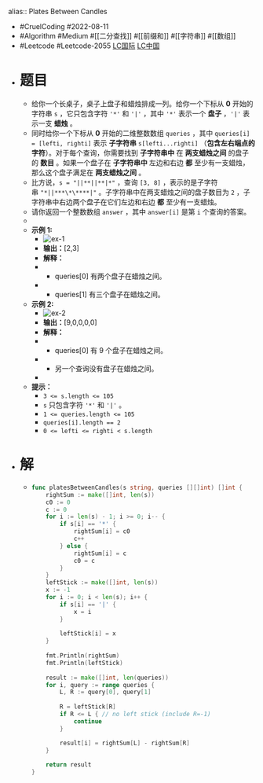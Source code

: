 alias:: Plates Between Candles

- #CruelCoding #2022-08-11
- #Algorithm #Medium #[[二分查找]] #[[前缀和]] #[[字符串]] #[[数组]]
- #Leetcode #Leetcode-2055 [LC国际](https://leetcode.com/problems/plates-between-candles/) [LC中国](https://leetcode.cn/problems/plates-between-candles/)
- # 题目
	- 给你一个长桌子，桌子上盘子和蜡烛排成一列。给你一个下标从 **0** 开始的字符串 `s` ，它只包含字符 `'*'` 和 `'|'` ，其中 `'*'` 表示一个 **盘子** ，`'|'` 表示一支 **蜡烛** 。
	- 同时给你一个下标从 **0** 开始的二维整数数组 `queries` ，其中 `queries[i] = [lefti, righti]` 表示 **子字符串** `s[lefti...righti]` （**包含左右端点的字符**）。对于每个查询，你需要找到 **子字符串中** 在 **两支蜡烛之间** 的盘子的 **数目** 。如果一个盘子在 **子字符串中** 左边和右边 **都** 至少有一支蜡烛，那么这个盘子满足在 **两支蜡烛之间** 。
	- 比方说，`s = "||**||**|*"` ，查询 `[3, 8]` ，表示的是子字符串 `"*||***\*\****|"` 。子字符串中在两支蜡烛之间的盘子数目为 `2` ，子字符串中右边两个盘子在它们左边和右边 **都** 至少有一支蜡烛。
	- 请你返回一个整数数组 `answer` ，其中 `answer[i]` 是第 `i` 个查询的答案。
	-
	- **示例 1:**
		- ![ex-1](https://assets.leetcode.com/uploads/2021/10/04/ex-1.png)
		- **输出：**[2,3]
		- **解释：**
		- - queries[0] 有两个盘子在蜡烛之间。
		- - queries[1] 有三个盘子在蜡烛之间。
	- **示例 2:**
		- ![ex-2](https://assets.leetcode.com/uploads/2021/10/04/ex-2.png)
		- **输出：**[9,0,0,0,0]
		- **解释：**
		- - queries[0] 有 9 个盘子在蜡烛之间。
		- - 另一个查询没有盘子在蜡烛之间。
		-
	- **提示：**
		- `3 <= s.length <= 105`
		- `s` 只包含字符 `'*'` 和 `'|'` 。
		- `1 <= queries.length <= 105`
		- `queries[i].length == 2`
		- `0 <= lefti <= righti < s.length`
- # 解
	- ```go
	  func platesBetweenCandles(s string, queries [][]int) []int {
	      rightSum := make([]int, len(s))
	      c0 := 0
	      c := 0
	      for i := len(s) - 1; i >= 0; i-- {
	          if s[i] == '*' {
	              rightSum[i] = c0
	              c++
	          } else {
	              rightSum[i] = c
	              c0 = c
	          }
	      }
	      leftStick := make([]int, len(s))
	      x := -1
	      for i := 0; i < len(s); i++ {
	          if s[i] == '|' {
	              x = i
	          }
	          
	          leftStick[i] = x
	      }
	      
	      fmt.Println(rightSum)
	      fmt.Println(leftStick)
	      
	      result := make([]int, len(queries))
	      for i, query := range queries {
	          L, R := query[0], query[1]
	          
	          R = leftStick[R]
	          if R <= L { // no left stick (include R=-1)
	              continue
	          }
	  
	          result[i] = rightSum[L] - rightSum[R]
	      }
	      
	      return result
	  }
	  ```